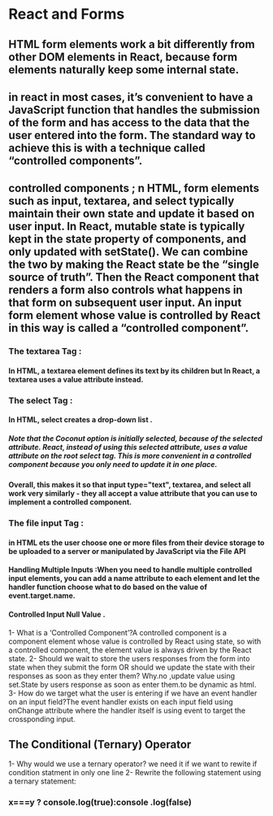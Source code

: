 # React and Forms
## HTML form elements work a bit differently from other DOM elements in React, because form elements naturally keep some internal state.
## in react in most cases, it’s convenient to have a JavaScript function that handles the submission of the form and has access to the data that the user entered into the form. The standard way to achieve this is with a technique called “controlled components”.
## controlled components ; n HTML, form elements such as input, textarea, and select typically maintain their own state and update it based on user input. In React, mutable state is typically kept in the state property of components, and only updated with setState(). We can combine the two by making the React state be the “single source of truth”. Then the React component that renders a form also controls what happens in that form on subsequent user input. An input form element whose value is controlled by React in this way is called a “controlled component”.
### The textarea Tag :
#### In HTML, a textarea element defines its text by its children but In React, a textarea uses a value attribute instead. 
### The select Tag :
#### In HTML, select creates a drop-down list . 
##### Note that the Coconut option is initially selected, because of the selected attribute. React, instead of using this selected attribute, uses a value attribute on the root select tag. This is more convenient in a controlled component because you only need to update it in one place.
#### Overall, this makes it so that input type="text", textarea, and select all work very similarly - they all accept a value attribute that you can use to implement a controlled component.
### The file input Tag :
#### in HTML ets the user choose one or more files from their device storage to be uploaded to a server or manipulated by JavaScript via the File API 
#### Handling Multiple Inputs :When you need to handle multiple controlled input elements, you can add a name attribute to each element and let the handler function choose what to do based on the value of event.target.name.
#### Controlled Input Null Value .
1-  What is a ‘Controlled Component’?A controlled component is a component element whose value is controlled by React using state, so with a controlled component, the element value is always driven by the React state.
2-  Should we wait to store the users responses from the form into state when they submit the form OR should we update the state with their responses as soon as they enter them? Why.no ,update value using set.State by users response as soon as enter them.to be dynamic as html.
3-  How do we target what the user is entering if we have an event handler on an input field?The event handler exists on each input field using onChange attribute where the handler itself is using event to target the crossponding input.


## The Conditional (Ternary) Operator 
1- Why would we use a ternary operator? we need it if we want to rewite if condition statment in only one line 
2- Rewrite the following statement using a ternary statement:
### x===y ? console.log(true):console .log(false)